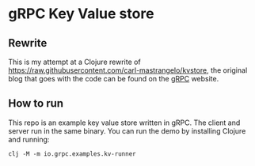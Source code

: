# gRPC Key Value store

## Rewrite

This is my attempt at a Clojure rewrite of https://raw.githubusercontent.com/carl-mastrangelo/kvstore, the original blog that goes with the code can be found on the [gRPC](https://grpc.io/blog/optimizing-grpc-part-1/) website.

## How to run

This repo is an example key value store written in gRPC.  The client and server run in the same binary.  You can run the demo by installing Clojure and running:

```
clj -M -m io.grpc.examples.kv-runner
```
